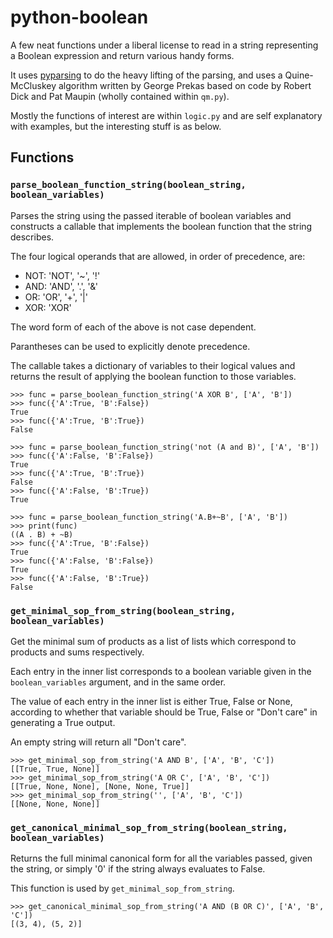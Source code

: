 python-boolean
==============

A few neat functions under a liberal license to read in a string 
representing a Boolean expression and return various handy forms.

It uses [pyparsing](http://pyparsing.wikispaces.com/) to do the 
heavy lifting of the parsing, and uses a Quine-McCluskey algorithm
written by George Prekas based on code by Robert Dick and Pat Maupin
(wholly contained within `qm.py`).

Mostly the functions of interest are within `logic.py` and are
self explanatory with examples, but the interesting stuff
is as below.

Functions
---------

### `parse_boolean_function_string(boolean_string, boolean_variables)`

Parses the string using the passed iterable of boolean variables 
and constructs a callable that implements the boolean function that 
the string describes.

The four logical operands that are allowed, in order of precedence, 
are:
* NOT: 'NOT', '~', '!'
* AND: 'AND', '.', '&'
* OR: 'OR', '+', '|'
* XOR: 'XOR'

The word form of each of the above is not case dependent.

Parantheses can be used to explicitly denote precedence.

The callable takes a dictionary of variables to their logical values
and returns the result of applying the boolean function to those
variables.

    >>> func = parse_boolean_function_string('A XOR B', ['A', 'B'])
    >>> func({'A':True, 'B':False})
    True
    >>> func({'A':True, 'B':True})
    False

    >>> func = parse_boolean_function_string('not (A and B)', ['A', 'B'])
    >>> func({'A':False, 'B':False})
    True
    >>> func({'A':True, 'B':True})
    False
    >>> func({'A':False, 'B':True})
    True

    >>> func = parse_boolean_function_string('A.B+~B', ['A', 'B'])
    >>> print(func)
    ((A . B) + ~B)
    >>> func({'A':True, 'B':False})
    True
    >>> func({'A':False, 'B':False})
    True
    >>> func({'A':False, 'B':True})
    False

### `get_minimal_sop_from_string(boolean_string, boolean_variables)`

Get the minimal sum of products as a list of lists which 
correspond to products and sums respectively.

Each entry in the inner list corresponds to a boolean variable
given in the `boolean_variables` argument, and in the same order.

The value of each entry in the inner list is either True, False
or None, according to whether that variable should be True, 
False or "Don't care" in generating a True output.

An empty string will return all "Don't care".

    >>> get_minimal_sop_from_string('A AND B', ['A', 'B', 'C'])
    [[True, True, None]]
    >>> get_minimal_sop_from_string('A OR C', ['A', 'B', 'C'])
    [[True, None, None], [None, None, True]]
    >>> get_minimal_sop_from_string('', ['A', 'B', 'C'])
    [[None, None, None]]

### `get_canonical_minimal_sop_from_string(boolean_string, boolean_variables)`
    
Returns the full minimal canonical form for all the variables
passed, given the string, or simply '0' if the string always evaluates
to False.

This function is used by `get_minimal_sop_from_string`.
    
    >>> get_canonical_minimal_sop_from_string('A AND (B OR C)', ['A', 'B', 'C'])
    [(3, 4), (5, 2)]

